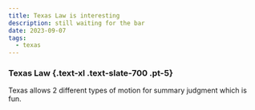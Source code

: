 ```yaml
---
title: Texas Law is interesting
description: still waiting for the bar
date: 2023-09-07
tags:
  - texas
---
```


### Texas Law {.text-xl .text-slate-700 .pt-5}

Texas allows 2 different types of motion for summary judgment which is fun.
